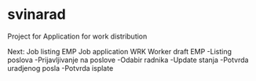 svinarad
========

Project for Application for work distribution

Next:
Job listing EMP
Job application WRK
Worker draft EMP
-Listing poslova
-Prijavljivanje na poslove
-Odabir radnika
-Update stanja
-Potvrda uradjenog posla
-Potvrda isplate  
